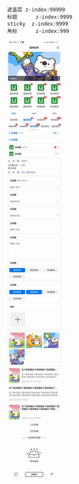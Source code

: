 ```
遮盖层	z-index:99999
标题		z-index:9999
sticky	z-index:9999
角标		z-index:999
```
![img](https://raw.githubusercontent.com/zizikoth/Uniapp-Widget/master/preview/preview.jpg)
